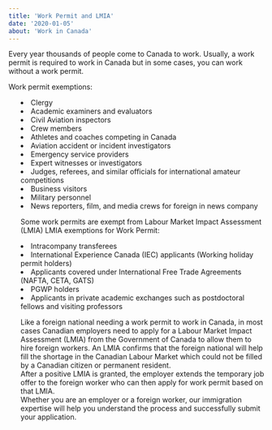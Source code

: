 ```yaml
---
title: 'Work Permit and LMIA'
date: '2020-01-05'
about: 'Work in Canada'
---
```


Every year thousands of people come to Canada to work. Usually, a work permit is required to work in Canada but in some cases, you can work without a work permit.

Work permit exemptions:
<ul style="list-style-type: disc; list-style-position: inside;">
<li> Clergy</li>
<li> Academic examiners and evaluators</li>
<li> Civil Aviation inspectors</li>
<li> Crew members</li>
<li> Athletes and coaches competing in Canada</li>
<li> Aviation accident or incident investigators</li>
<li> Emergency service providers</li>
<li> Expert witnesses or investigators</li>
<li> Judges, referees, and similar officials for international amateur competitions</li>
<li> Business visitors</li>
<li> Military personnel</li>
<li> News reporters, film, and media crews for foreign in news company</li>

Some work permits are exempt from Labour Market Impact Assessment (LMIA)
LMIA exemptions for Work Permit:
<li> Intracompany transferees</li>
<li> International Experience Canada (IEC) applicants (Working holiday permit holders)</li>
<li> Applicants covered under International Free Trade Agreements (NAFTA, CETA, GATS)</li>
<li> PGWP holders</li>
<li> Applicants in private academic exchanges such as postdoctoral fellows and visiting professors</li>

Like a foreign national needing a work permit to work in Canada, in most cases Canadian employers need to apply for a Labour Market Impact Assessment (LMIA) from the Government of Canada to allow them to hire foreign workers. An LMIA confirms that the foreign national will help fill the shortage in the Canadian Labour Market which could not be filled by a Canadian citizen or permanent resident.
<br/>
After a positive LMIA is granted, the employer extends the temporary job offer to the foreign worker who can then apply for work permit based on that LMIA.
<br/>
Whether you are an employer or a foreign worker, our immigration expertise will help you understand the process and successfully submit your application.
